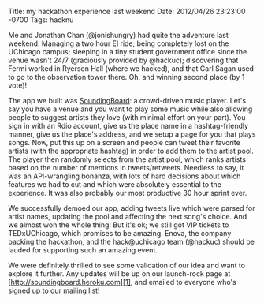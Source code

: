 Title: my hackathon experience last weekend
Date: 2012/04/26 23:23:00 -0700
Tags: hacknu


Me and Jonathan Chan (@jonishungry) had quite the adventure last
weekend. Managing a two hour El ride; being completely lost on the
UChicago campus; sleeping in a tiny student government office since
the venue wasn't 24/7 (graciously provided by @hackuc); discovering
that Fermi worked in Ryerson Hall (where we hacked), and that Carl
Sagan used to go to the observation tower there. Oh, and winning
second place (by 1 vote)!

The app we built was [SoundingBoard][1]: a crowd-driven music player.
Let's say you have a venue and you want to play some music while also
allowing people to suggest artists they love (with minimal effort on
your part). You sign in with an Rdio account, give us the place name
in a hashtag-friendly manner, give us the place's address, and we
setup a page for you that plays songs. Now, put this up on a screen
and people can tweet their favorite artists (with the appropriate
hashtag) in order to add them to the artist pool. The player then
randomly selects from the artist pool, which ranks artists based on
the number of mentions in tweets/retweets. Needless to say, it was an
API-wrangling bonanza, with lots of hard decisions about which
features we had to cut and which were absolutely essential to the
experience. It was also probably our most productive 30 hour sprint
ever.

We successfully demoed our app, adding tweets live which were parsed
for artist names, updating the pool and affecting the next song's
choice. And we almost won the whole thing! But it's ok; we still got
VIP tickets to TEDxUChicago, which promises to be amazing. Enova, the
company backing the hackathon, and the hack@uchicago team
(@hackuc) should be lauded for supporting such an amazing event.

We were definitely thrilled to see some validation of our idea and
want to explore it further. Any updates will be up on our launch-rock
page at [http://soundingboard.heroku.com][1], and emailed to everyone
who's signed up to our mailing list!

[1]: http://soundingboard.heroku.com
